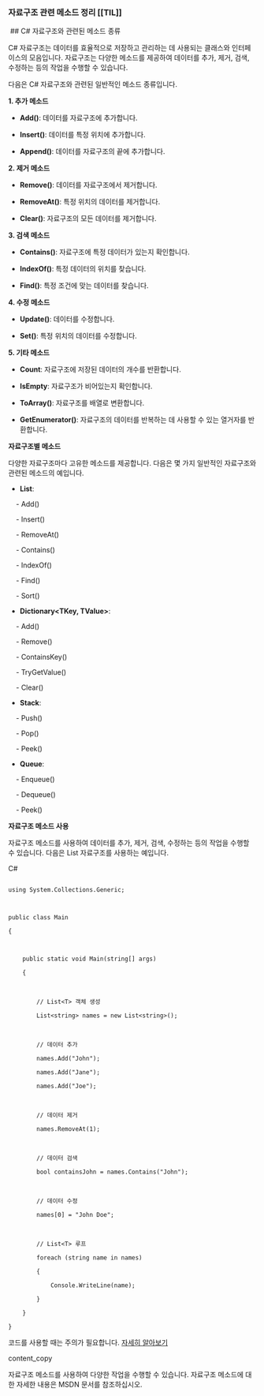 ### 자료구조 관련 메소드 정리 [[TIL]]

 ## C# 자료구조와 관련된 메소드 종류

  

C# 자료구조는 데이터를 효율적으로 저장하고 관리하는 데 사용되는 클래스와 인터페이스의 모음입니다. 자료구조는 다양한 메소드를 제공하여 데이터를 추가, 제거, 검색, 수정하는 등의 작업을 수행할 수 있습니다.

  

다음은 C# 자료구조와 관련된 일반적인 메소드 종류입니다.

  

**1. 추가 메소드**

  

- **Add()**: 데이터를 자료구조에 추가합니다.

- **Insert()**: 데이터를 특정 위치에 추가합니다.

- **Append()**: 데이터를 자료구조의 끝에 추가합니다.

  

**2. 제거 메소드**

  

- **Remove()**: 데이터를 자료구조에서 제거합니다.

- **RemoveAt()**: 특정 위치의 데이터를 제거합니다.

- **Clear()**: 자료구조의 모든 데이터를 제거합니다.

  

**3. 검색 메소드**

  

- **Contains()**: 자료구조에 특정 데이터가 있는지 확인합니다.

- **IndexOf()**: 특정 데이터의 위치를 찾습니다.

- **Find()**: 특정 조건에 맞는 데이터를 찾습니다.

  

**4. 수정 메소드**

  

- **Update()**: 데이터를 수정합니다.

- **Set()**: 특정 위치의 데이터를 수정합니다.

  

**5. 기타 메소드**

  

- **Count**: 자료구조에 저장된 데이터의 개수를 반환합니다.

- **IsEmpty**: 자료구조가 비어있는지 확인합니다.

- **ToArray()**: 자료구조를 배열로 변환합니다.

- **GetEnumerator()**: 자료구조의 데이터를 반복하는 데 사용할 수 있는 열거자를 반환합니다.

  

**자료구조별 메소드**

  

다양한 자료구조마다 고유한 메소드를 제공합니다. 다음은 몇 가지 일반적인 자료구조와 관련된 메소드의 예입니다.

  

- **List<T>**:

    - Add()

    - Insert()

    - RemoveAt()

    - Contains()

    - IndexOf()

    - Find()

    - Sort()

- **Dictionary<TKey, TValue>**:

    - Add()

    - Remove()

    - ContainsKey()

    - TryGetValue()

    - Clear()

- **Stack<T>**:

    - Push()

    - Pop()

    - Peek()

- **Queue<T>**:

    - Enqueue()

    - Dequeue()

    - Peek()

  

**자료구조 메소드 사용**

  

자료구조 메소드를 사용하여 데이터를 추가, 제거, 검색, 수정하는 등의 작업을 수행할 수 있습니다. 다음은 List<T> 자료구조를 사용하는 예입니다.

  

C#

  

```

using System.Collections.Generic;

  

public class Main

{

  

    public static void Main(string[] args)

    {

  

        // List<T> 객체 생성

        List<string> names = new List<string>();

  

        // 데이터 추가

        names.Add("John");

        names.Add("Jane");

        names.Add("Joe");

  

        // 데이터 제거

        names.RemoveAt(1);

  

        // 데이터 검색

        bool containsJohn = names.Contains("John");

  

        // 데이터 수정

        names[0] = "John Doe";

  

        // List<T> 루프

        foreach (string name in names)

        {

            Console.WriteLine(name);

        }

    }

}

```

  

코드를 사용할 때는 주의가 필요합니다. [자세히 알아보기](https://bard.google.com/faq#coding)

  

content_copy

  

자료구조 메소드를 사용하여 다양한 작업을 수행할 수 있습니다. 자료구조 메소드에 대한 자세한 내용은 MSDN 문서를 참조하십시오.
